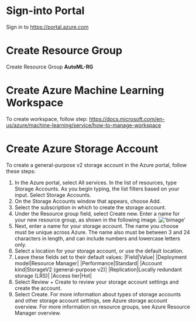 # Sign-into Portal

Sign in to https://portal.azure.com

# Create Resource Group 

Create Resource Group **AutoML-RG**

# Create Azure Machine Learning Workspace

To create workspace, follow step: https://docs.microsoft.com/en-us/azure/machine-learning/service/how-to-manage-workspace

# Create Azure Storage Account

To create a general-purpose v2 storage account in the Azure portal, follow these steps:
1. In the Azure portal, select All services. In the list of resources, type Storage Accounts. As you begin typing, the list filters based on your input. Select Storage Accounts.
2. On the Storage Accounts window that appears, choose Add.
3. Select the subscription in which to create the storage account.
4. Under the Resource group field, select Create new. Enter a name for your new resource group, as shown in the following image.
!['bimage']("../../media/images/create-resource-group.png")
5. Next, enter a name for your storage account. The name you choose must be unique across Azure. The name also must be between 3 and 24 characters in length, and can include numbers and lowercase letters only.
6. Select a location for your storage account, or use the default location.
7. Leave these fields set to their default values: 
	|Field|Value|
	|Deployment model|Resource Manager|
	|Performance|Standard|
	|Account kind|StorageV2 (general-purpose v2)|
	|Replication|Locally redundant storage (LRS)|
	|Access tier|Hot|
8. Select Review + Create to review your storage account settings and create the account.
9. Select Create.
For more information about types of storage accounts and other storage account settings, see Azure storage account overview. For more information on resource groups, see Azure Resource Manager overview.
